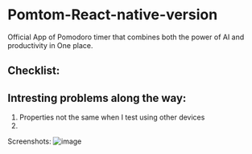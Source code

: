 # Pomtom-React-native-version
Official App of Pomodoro timer that combines both the power of AI and productivity in One place.

## Checklist:

## Intresting problems along the way:
1. Properties not the same when I test using other devices
2. 



Screenshots:
![image](https://github.com/user-attachments/assets/39580263-0f0a-4a5f-a09a-9fddbcce5d83)
